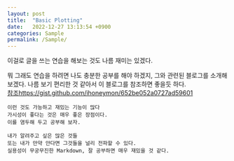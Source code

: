 ```yaml
---
layout: post
title:  "Basic Plotting"
date:   2022-12-27 13:13:54 +0900
categories: Sample
permalink: /Sample/
---
```

이걸로 글을 쓰는 연습을 해보는 것도 나름 재미는 있겠다.   

뭐 그래도 연습을 하려면 나도 충분한 공부를 해야 하겠지, 그와 관련된 블로그를 소개해보겠다. 나름 보기 편리한 것 같아서 이 블로그를 참조하면 좋을듯 하다.   
[참조](link)https://gist.github.com/ihoneymon/652be052a0727ad59601

	이런 것도 가능하고 재밌는 기능이 많다
	가시성이 좋다는 것은 매우 좋은 장점이다.
	이를 염두해 두고 공부해 보자.

	내가 알려주고 싶은 많은 것들
	또는 내가 만약 안다면 그것들을 널리 전파할 수 있다.
	실용성이 무궁무진한 Markdown, 잘 공부하면 매우 재밌을 것 같다.

